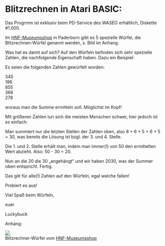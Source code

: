 # Blitzrechnen in Atari BASIC:  
  
Das Progrmm ist exklusiv beim PD-Service des WASEO erhältlich, Diskette #1.000.  
  
  
Im [HNF-Museumsshop](https://www.hnf.de/besuch/shop-imbiss/museumsshop.html) in Paderborn gibt es 5 spezielle Würfel, die Blitzrechnen-Würfel genannt werden, s. Bild im Anhang.  
  
Was hat es damit auf sich? Auf den Würfeln befinden sich sehr spezielle Zahlen, die nachfolgende Eigenschaft haben. Dazu ein Beispiel:  
  
Es seien die folgenden Zahlen gewürfelt worden:  
  
345  
186  
855  
366  
278  
  
woraus man die Summe ermitteln soll. Möglichst im Kopf!  
  
Mit größeren Zahlen tun sich die meisten Menschen schwer, hier jedoch ist es einfach:  
  
Man summiert nur die letzten Stellen der Zahlen oben, also 8 + 6 + 5 + 6 + 5 = 30, was bereits die Lösung ist bzgl. der 3. und 4. Stelle.  
  
Die 1. und 2. Stelle erhält man, indem man immer(!) von 50 den ermittelten Wert abzieht. Also: 50 - 30 = 20.  
  
Nun an die 20 die 30 „angehängt“ und wir haben 2030, was der Summer oben entspricht. Fertig.  
  
Das gilt für alle(!) Zahlen auf den Würfeln, egal welche fallen!  
  
Probiert es aus!  
  
Viel Spaß beim Würfeln,  
  
euer  
  
Luckybuck  
  
Anhang:  
  
![](attachments/Blitzrechner-Wuerfel.png)  
Blitzrechner-Würfel vom [HNF-Museumsshop](https://www.hnf.de/besuch/shop-imbiss/museumsshop.html)  
